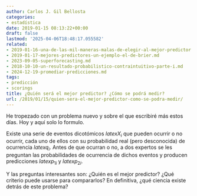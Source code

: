 ```yaml
---
author: Carlos J. Gil Bellosta
categories:
- estadística
date: 2019-01-15 08:13:22+00:00
draft: false
lastmod: '2025-04-06T18:48:17.055582'
related:
- 2019-01-16-una-de-las-mil-maneras-malas-de-elegir-al-mejor-predictor.md
- 2019-01-17-mejores-predictores-un-ejemplo-el-de-brier.md
- 2023-09-05-superforecasting.md
- 2018-10-10-un-resultado-probabilistico-contraintuitivo-parte-i.md
- 2024-12-19-promediar-predicciones.md
tags:
- predicción
- scorings
title: ¿Quién será el mejor predictor? ¿Cómo se podrá medir?
url: /2019/01/15/quien-sera-el-mejor-predictor-como-se-podra-medir/
---
```


He tropezado con un problema nuevo y sobre el que escribiré más estos días. Hoy y aquí solo lo formulo.

Existe una serie de eventos dicotómicos $latex X_i$ que pueden ocurrir o no ocurrir, cada uno de ellos con su probabilidad real (pero desconocida) de ocurrencia $latex q_i$. Antes de que ocurran o no, a dos expertos se les preguntan las probabilidades de ocurrencia de dichos eventos y producen predicciones $latex p_{1i}$ y $latex p_{2i}$.

Y las preguntas interesantes son: ¿Quién es el mejor predictor? ¿Qué criterio puede usarse para compararlos? En definitiva, ¿qué ciencia existe detrás de este problema?